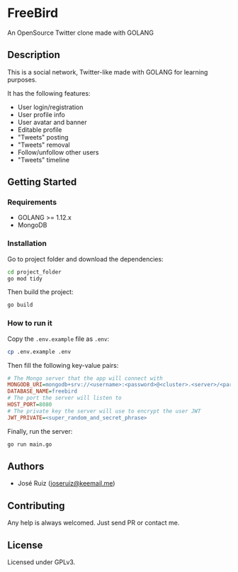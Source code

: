 # FreeBird

An OpenSource Twitter clone made with GOLANG

## Description

This is a social network, Twitter-like made with GOLANG for learning purposes.

It has the following features:

- User login/registration
- User profile info
- User avatar and banner
- Editable profile
- "Tweets" posting
- "Tweets" removal
- Follow/unfollow other users
- "Tweets" timeline

## Getting Started

### Requirements

- GOLANG >= 1.12.x
- MongoDB

### Installation

Go to project folder and download the dependencies:

```bash
cd project_folder
go mod tidy
```

Then build the project:

```bash
go build
```

### How to run it

Copy the `.env.example` file as `.env`:

```bash
cp .env.example .env
```

Then fill the following key-value pairs:

```ini
# The Mongo server that the app will connect with
MONGODB_URI=mongodb+srv://<username>:<password>@<cluster>.<server>/<params>
DATABASE_NAME=freebird
# The port the server will listen to
HOST_PORT=8080
# The private key the server will use to encrypt the user JWT
JWT_PRIVATE=<super_random_and_secret_phrase>
```

Finally, run the server:

```bash
go run main.go
```

## Authors

- José Ruiz (joseruiz@keemail.me)

## Contributing

Any help is always welcomed. Just send PR or contact me.

## License

Licensed under GPLv3.
